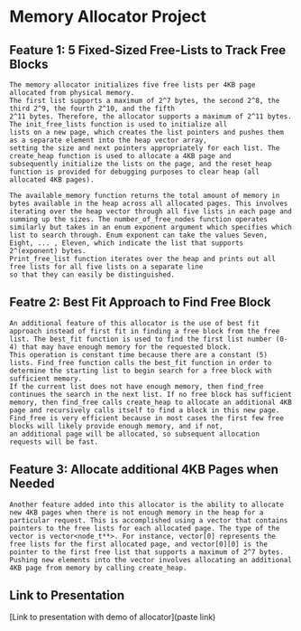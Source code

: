# Memory Allocator Project

## Feature 1: 5 Fixed-Sized Free-Lists to Track Free Blocks
    The memory allocator initializes five free lists per 4KB page allocated from physical memory.
    The first list supports a maximum of 2^7 bytes, the second 2^8, the third 2^9, the fourth 2^10, and the fifth
    2^11 bytes. Therefore, the allocator supports a maximum of 2^11 bytes. The init_free_lists function is used to initialize all
    lists on a new page, which creates the list pointers and pushes them as a separate element into the heap vector array, 
    setting the size and next pointers appropriately for each list. The create_heap function is used to allocate a 4KB page and
    subsequently initialize the lists on the page, and the reset_heap function is provided for debugging purposes to clear heap (all allocated 4KB pages).

    The available_memory function returns the total amount of memory in bytes available in the heap across all allocated pages. This involves iterating over the heap vector through all five lists in each page and summing up the sizes. The number_of_free_nodes function operates similarly but takes in an enum exponent argument which specifies which list to search through. Enum exponent can take the values Seven, Eight, ... , Eleven, which indicate the list that supports 2^(exponent) bytes.
    Print_free_list function iterates over the heap and prints out all free lists for all five lists on a separate line 
    so that they can easily be distinguished.

## Featre 2: Best Fit Approach to Find Free Block
    An additional feature of this allocator is the use of best fit approach instead of first fit in finding a free block from the free list. The best_fit function is used to find the first list number (0-4) that may have enough memory for the requested block. 
    This operation is constant time because there are a constant (5) lists. Find_free function calls the best_fit function in order to determine the starting list to begin search for a free block with sufficient memory.
    If the current list does not have enough memory, then find_free continues the search in the next list. If no free block has sufficient memory, then find_free calls create_heap to allocate an additional 4KB page and recursively calls itself to find a block in this new page. Find_free is very efficient because in most cases the first few free blocks will likely provide enough memory, and if not, 
    an additional page will be allocated, so subsequent allocation requests will be fast. 

## Feature 3: Allocate additional 4KB Pages when Needed

    Another feature added into this allocator is the ability to allocate new 4KB pages when there is not enough memory in the heap for a particular request. This is accomplished using a vector that contains pointers to the free lists for each allocated page. The type of the vector is vector<node_t**>. For instance, vector[0] represents the free lists for the first allocated page, and vector[0][0] is the pointer to the first free list that supports a maximum of 2^7 bytes. Pushing new elements into the vector involves allocating an additional 4KB page from memory by calling create_heap. 


## Link to Presentation 

[Link to presentation with demo of allocator](paste link)

